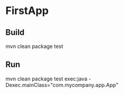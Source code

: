 # FirstApp

## Build 
mvn clean package test 

## Run
mvn clean package test exec:java -Dexec.mainClass="com.mycompany.app.App"
